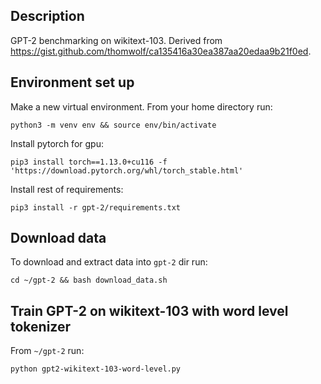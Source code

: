 ## Description 
GPT-2 benchmarking on wikitext-103. 
Derived from  https://gist.github.com/thomwolf/ca135416a30ea387aa20edaa9b21f0ed.

## Environment set up
Make a new virtual environment. From your home directory run:
```
python3 -m venv env && source env/bin/activate
```

Install pytorch for gpu:
```
pip3 install torch==1.13.0+cu116 -f 'https://download.pytorch.org/whl/torch_stable.html'
```

Install rest of requirements:
```
pip3 install -r gpt-2/requirements.txt
```

## Download data
To download and extract data into `gpt-2` dir run:
```
cd ~/gpt-2 && bash download_data.sh
```

## Train GPT-2 on wikitext-103 with word level tokenizer
From `~/gpt-2` run:
```
python gpt2-wikitext-103-word-level.py
```

